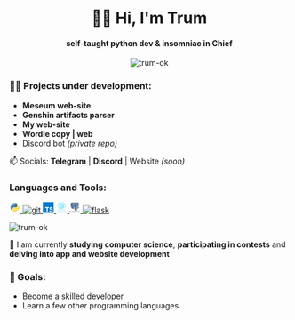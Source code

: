 <h1 align="center"><b>✌🏻 Hi, I'm Trum</b></h1>
<h4 align="center">self-taught python dev & insomniac in Chief</h4>

<p align="center"> <img src="https://komarev.com/ghpvc/?username=trum-ok&label=Profile%20views&color=0e75b6&color=grey" alt="trum-ok" style="border: none;" /> </p>

<h3>👨‍💻 Projects under development:</h3>

<ul>
    <li><b><a href="https://github.com/Trum-ok/museum" style="text-decoration: none;">Meseum web-site</a></b></li>
    <li><b><a href="https://github.com/Trum-ok/genshin-art-parser" style="text-decoration: none;">Genshin artifacts parser</a></b></li>
    <li><b><a href="https://github.com/Trum-ok/portfolio" style="text-decoration: none;">My web-site</a></b></li>
    <li><b><a href="https://github.com/Trum-ok/5letters" style="text-decoration: none;">Wordle copy</a> | web </b></li>
    <li>Discord bot <i>(private repo)</i></li>
</ul>
  
📫 Socials: **<a href="https://t.me/OpSonata" style="text-decoration: none;">Telegram</a>** | **<a href="https://discord.com/users/469403257760907274" style="text-decoration: none;">Discord</a>** | Website *(soon)* 

<h3 align="left">Languages and Tools:</h3>
<p align="left"> 
<a href="https://www.python.org" target="_blank" rel="noreferrer"> <img src="https://raw.githubusercontent.com/devicons/devicon/master/icons/python/python-original.svg" alt="python" width="20" height="20" style="border: none;" /> </a> 
<a href="https://git-scm.com/" target="_blank" rel="noreferrer"> <img src="https://www.vectorlogo.zone/logos/git-scm/git-scm-icon.svg" alt="git" width="20" height="20" style="border: none;" /> </a>
<a href="https://www.typescriptlang.org/" target="_blank" rel="noreferrer"> <img src="https://raw.githubusercontent.com/devicons/devicon/master/icons/typescript/typescript-original.svg" alt="typescript" width="20" height="20" style="border: none;" /> </a>
<a href="https://reactjs.org/" target="_blank" rel="noreferrer"> <img src="https://raw.githubusercontent.com/devicons/devicon/master/icons/react/react-original-wordmark.svg" alt="react" width="20" height="20" style="border: none;" /> </a>
<a href="https://www.postgresql.org" target="_blank" rel="noreferrer"> <img src="https://raw.githubusercontent.com/devicons/devicon/master/icons/postgresql/postgresql-original-wordmark.svg" alt="postgresql" width="20" height="20" style="border: none;" /> </a>
<a href="https://flask.palletsprojects.com/" target="_blank" rel="noreferrer"> <img src="https://www.vectorlogo.zone/logos/pocoo_flask/pocoo_flask-icon.svg" alt="flask" width="20" height="20" style="border: none;" /> </a>
</p>

<p><img src="https://github-readme-stats.vercel.app/api/top-langs?username=trum-ok&show_icons=true&theme=dark&locale=en&layout=compact" alt="trum-ok" style="border: none;" /></p>

🌱 I am currently **studying computer science**, **participating in contests** and **delving into app and website development**

<h3>🧧 Goals:</h3>

- Become a skilled developer
- Learn a few other programming languages
